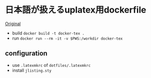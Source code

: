 # 日本語が扱えるuplatex用dockerfile

[Original](https://hub.docker.com/r/paperist/alpine-texlive-ja/)


- build `docker build -t docker-tex .`
- run `docker run --rm -it -v $PWS:/workdir docker-tex`

## configuration

- use `.latexmkrc` of `dotfiles/.latexmkrc`
- install  `jlisting.sty`
